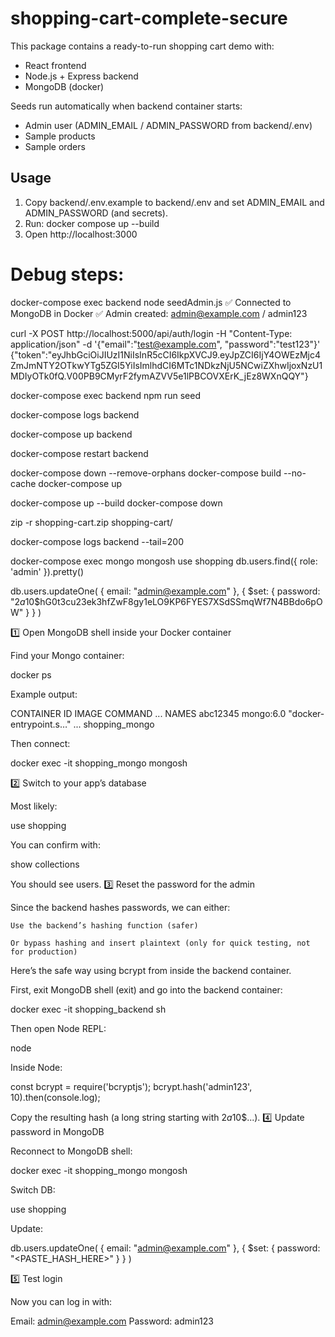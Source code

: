 # shopping-cart-complete-secure

This package contains a ready-to-run shopping cart demo with:
- React frontend
- Node.js + Express backend
- MongoDB (docker)

Seeds run automatically when backend container starts:
- Admin user (ADMIN_EMAIL / ADMIN_PASSWORD from backend/.env)
- Sample products
- Sample orders

## Usage

1. Copy backend/.env.example to backend/.env and set ADMIN_EMAIL and ADMIN_PASSWORD (and secrets).
2. Run:
   docker compose up --build
3. Open http://localhost:3000


# Debug steps:
docker-compose exec backend node seedAdmin.js
✅ Connected to MongoDB in Docker
✅ Admin created: admin@example.com / admin123

curl -X POST http://localhost:5000/api/auth/login -H "Content-Type: application/json" -d '{"email":"test@example.com", "password":"test123"}'
{"token":"eyJhbGciOiJIUzI1NiIsInR5cCI6IkpXVCJ9.eyJpZCI6IjY4OWEzMjc4ZmJmNTY2OTkwYTg5ZGI5YiIsImlhdCI6MTc1NDkzNjU5NCwiZXhwIjoxNzU1MDIyOTk0fQ.V00PB9CMyrF2fymAZVV5e1lPBCOVXErK_jEz8WXnQQY"}

docker-compose exec backend npm run seed

docker-compose logs backend

docker-compose up backend

docker-compose restart backend

docker-compose down --remove-orphans
docker-compose build --no-cache
docker-compose up

docker-compose up --build
docker-compose down

zip -r shopping-cart.zip shopping-cart/

docker-compose logs backend --tail=200

docker-compose exec mongo mongosh
use shopping
db.users.find({ role: 'admin' }).pretty()


db.users.updateOne(
  { email: "admin@example.com" },
  { $set: { password: "$2a$10$hG0t3cu23ek3hfZwF8gy1eLO9KP6FYES7XSdSSmqWf7N4BBdo6pOW" } }
)

1️⃣ Open MongoDB shell inside your Docker container

Find your Mongo container:

docker ps

Example output:

CONTAINER ID   IMAGE         COMMAND                  ...   NAMES
abc12345       mongo:6.0     "docker-entrypoint.s…"   ...   shopping_mongo

Then connect:

docker exec -it shopping_mongo mongosh

2️⃣ Switch to your app’s database

Most likely:

use shopping

You can confirm with:

show collections

You should see users.
3️⃣ Reset the password for the admin

Since the backend hashes passwords, we can either:

    Use the backend’s hashing function (safer)

    Or bypass hashing and insert plaintext (only for quick testing, not for production)

Here’s the safe way using bcrypt from inside the backend container.

First, exit MongoDB shell (exit) and go into the backend container:

docker exec -it shopping_backend sh

Then open Node REPL:

node

Inside Node:

const bcrypt = require('bcryptjs');
bcrypt.hash('admin123', 10).then(console.log);

Copy the resulting hash (a long string starting with $2a$10$...).
4️⃣ Update password in MongoDB

Reconnect to MongoDB shell:

docker exec -it shopping_mongo mongosh

Switch DB:

use shopping

Update:

db.users.updateOne(
  { email: "admin@example.com" },
  { $set: { password: "<PASTE_HASH_HERE>" } }
)

5️⃣ Test login

Now you can log in with:

Email: admin@example.com
Password: admin123
